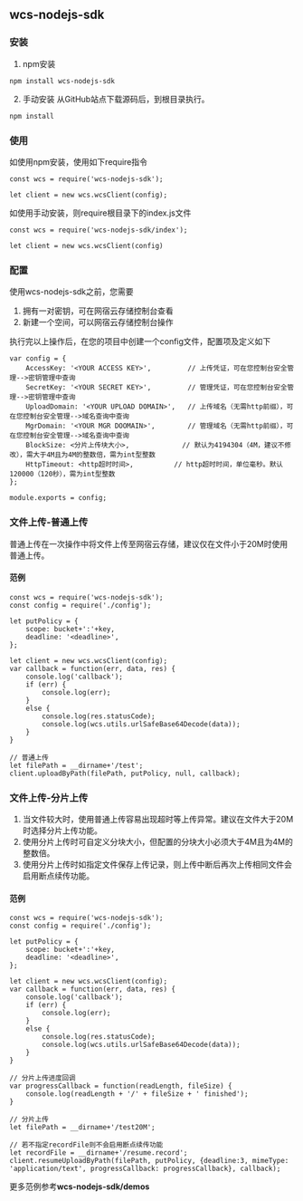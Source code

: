 ## wcs-nodejs-sdk

### 安装
1. npm安装
```
npm install wcs-nodejs-sdk
```

2. 手动安装
从GitHub站点下载源码后，到根目录执行。
```
npm install
```
### 使用
如使用npm安装，使用如下require指令
```
const wcs = require('wcs-nodejs-sdk');

let client = new wcs.wcsClient(config);
```

如使用手动安装，则require根目录下的index.js文件
```
const wcs = require('wcs-nodejs-sdk/index');

let client = new wcs.wcsClient(config)
```

### 配置
使用wcs-nodejs-sdk之前，您需要
1. 拥有一对密钥，可在网宿云存储控制台查看
2. 新建一个空间，可以网宿云存储控制台操作

执行完以上操作后，在您的项目中创建一个config文件，配置项及定义如下
```
var config = {
    AccessKey: '<YOUR ACCESS KEY>',         // 上传凭证，可在您控制台安全管理-->密钥管理中查询
    SecretKey: '<YOUR SECRET KEY>',         // 管理凭证，可在您控制台安全管理-->密钥管理中查询
    UploadDomain: '<YOUR UPLOAD DOMAIN>',   // 上传域名（无需http前缀），可在您控制台安全管理-->域名查询中查询
    MgrDomain: '<YOUR MGR DOOMAIN>',        // 管理域名（无需http前缀），可在您控制台安全管理-->域名查询中查询
    BlockSize: <分片上传块大小>,             // 默认为4194304（4M，建议不修改），需大于4M且为4M的整数倍，需为int型整数
    HttpTimeout: <http超时时间>,          // http超时时间，单位毫秒。默认120000（120秒），需为int型整数
};

module.exports = config;
```

### 文件上传-普通上传
普通上传在一次操作中将文件上传至网宿云存储，建议仅在文件小于20M时使用普通上传。

#### 范例
```
const wcs = require('wcs-nodejs-sdk');
const config = require('./config');

let putPolicy = {
    scope: bucket+':'+key,
    deadline: '<deadline>',
};

let client = new wcs.wcsClient(config);
var callback = function(err, data, res) {
    console.log('callback');
    if (err) {
        console.log(err);
    }
    else {
        console.log(res.statusCode);
        console.log(wcs.utils.urlSafeBase64Decode(data));
    }
}

// 普通上传
let filePath = __dirname+'/test';
client.uploadByPath(filePath, putPolicy, null, callback);
```

### 文件上传-分片上传
1. 当文件较大时，使用普通上传容易出现超时等上传异常。建议在文件大于20M时选择分片上传功能。
2. 使用分片上传时可自定义分块大小，但配置的分块大小必须大于4M且为4M的整数倍。
3. 使用分片上传时如指定文件保存上传记录，则上传中断后再次上传相同文件会启用断点续传功能。

#### 范例
```
const wcs = require('wcs-nodejs-sdk');
const config = require('./config');

let putPolicy = {
    scope: bucket+':'+key,
    deadline: '<deadline>',
};

let client = new wcs.wcsClient(config);
var callback = function(err, data, res) {
    console.log('callback');
    if (err) {
        console.log(err);
    }
    else {
        console.log(res.statusCode);
        console.log(wcs.utils.urlSafeBase64Decode(data));
    }
}

// 分片上传进度回调
var progressCallback = function(readLength, fileSize) {
    console.log(readLength + '/' + fileSize + ' finished');
}

// 分片上传
let filePath = __dirname+'/test20M';

// 若不指定recordFile则不会启用断点续传功能
let recordFile = __dirname+'/resume.record';
client.resumeUploadByPath(filePath, putPolicy, {deadline:3, mimeType: 'application/text', progressCallback: progressCallback}, callback);
```

更多范例参考**wcs-nodejs-sdk/demos**
